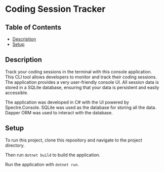 # Coding Session Tracker

## Table of Contents
* [Description](#description)
* [Setup](#setup)

## Description
Track your coding sessions in the terminal with this console application. This CLI tool allows developers to monitor and track their coding sessions. The application provides a very user-friendly console UI. All session data is stored in a SQLite database, ensuring that your data is persistent and easily accessible.

The application was developed in C# with the UI powered by Spectre.Console. SQLite was used as the database
for storing all the data. Dapper ORM was used to interact with the database.

## Setup
To run this project, clone this repository and navigate to the project directory.

Then run ```dotnet build``` to build the application.

Run the application with ```dotnet run```.